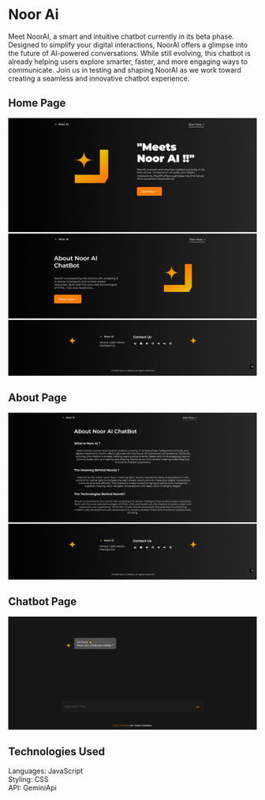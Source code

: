 # Noor Ai

Meet NoorAI, a smart and intuitive chatbot currently in its beta phase. Designed to simplify your digital interactions, NoorAI offers a glimpse into the future of AI-powered conversations. While still evolving, this chatbot is already helping users explore smarter, faster, and more engaging ways to communicate. Join us in testing and shaping NoorAI as we work toward creating a seamless and innovative chatbot experience.

<h2>Home Page</h2>

![Sample Image](1.png)
![Sample Image](2.png)
![Sample Image](3.png)

<h2>About Page</h2>

![Sample Image](4.png)
![Sample Image](3.png)

<h2>Chatbot Page</h2>

![Sample Image](5.png)

<h2>Technologies Used</h2>

Languages: JavaScript<br>
Styling: CSS<br>
API: GeminiApi<br>
